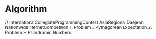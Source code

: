 # Algorithm
// InternationalCollegiateProgrammingContest AsiaRegional Daejeon NationwideInternetCompetition 
	1. Problem J Pythagorean Expectation 
	2. Problem H Palindromic Numbers
